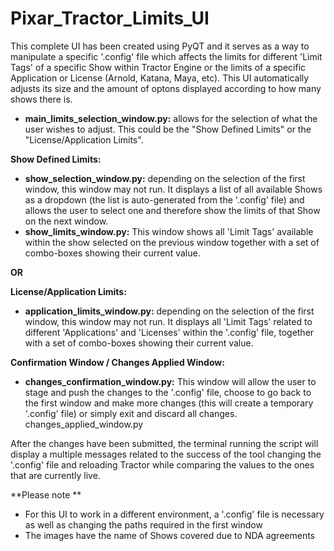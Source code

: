 # Pixar_Tractor_Limits_UI

This complete UI has been created using PyQT and it serves as a way to manipulate a specific '.config' file which affects the limits for different 'Limit Tags' of a specific Show within Tractor Engine or the limits of a specific Application or License (Arnold, Katana, Maya, etc). This UI automatically adjusts its size and the amount of optons displayed according to how many shows there is.

- **main_limits_selection_window.py:** allows for the selection of what the user wishes to adjust. This could be the "Show Defined Limits" or the "License/Application Limits".

**Show Defined Limits:**
- **show_selection_window.py:** depending on the selection of the first window, this window may not run. It displays a list of all available Shows as a dropdown (the list is auto-generated from the '.config' file) and allows the user to select one and therefore show the limits of that Show on the next window.
- **show_limits_window.py:** This window shows all 'Limit Tags' available within the show selected on the previous window together with a set of combo-boxes showing their current value.

**OR**

**License/Application Limits:**
- **application_limits_window.py:** depending on the selection of the first window, this window may not run. It displays all 'Limit Tags' related to different 'Applications' and 'Licenses' within the '.config' file, together with a set of combo-boxes showing their current value.

**Confirmation Window / Changes Applied Window:**
- **changes_confirmation_window.py:** This window will allow the user to stage and push the changes to the '.config' file, choose to go back to the first window and make more changes (this will create a temporary '.config' file) or simply exit and discard all changes.
changes_applied_window.py

After the changes have been submitted, the terminal running the script will display a multiple messages related to the success of the tool changing the '.config' file and reloading Tractor while comparing the values to the ones that are currently live.

**Please note **
- For this UI to work in a different environment, a '.config' file is necessary as well as changing the paths required in the first window
- The images have the name of Shows covered due to NDA agreements

